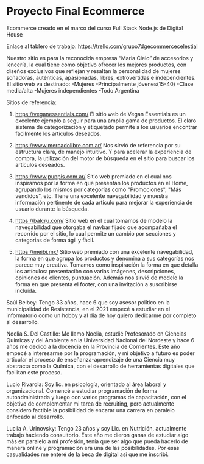 <!-- ¿Qué productos o servicios brindará nuestro sitio? ¿Quién será nuestra audiencia
objetivo? ¿Cómo ajustaremos nuestra oferta a ese público?
Entregable: Crear archivo README.md en el repositiorio con:
● Una breve descripción de la oferta de productos y/o servicios ofrecidos por su
sitio. También agregar una breve descripción del público al que apunta el sitio.
● Una breve descripción de los integrantes del equipo. -->

# Proyecto Final Ecommerce  
 Ecommerce creado en el marco del curso Full Stack Node.js de Digital House

Enlace al tablero de trabajo: https://trello.com/grupo7dgecommercecelestial

Nuestro sitio es para la reconocida empresa “Maria Cielo” de accesorios y lencería, la cual tiene como objetivo ofrecer los mejores productos, con diseños exclusivos que reflejan y resaltan la personalidad de mujeres soñadoras, auténticas, apasionadas, libres, extrovertidas e independientes.
El sitio web va destinado:
-Mujeres
-Principalmente jóvenes(15-40)
-Clase media/alta
-Mujeres independientes
-Todo Argentina


Sitios de referencia:
1) https://veganessentials.com/
El sitio web de Vegan Essentials es un excelente ejemplo a seguir para una amplia gama de productos. El claro sistema de categorización y etiquetado permite a los usuarios encontrar fácilmente los artículos deseados.

2) https://www.mercadolibre.com.ar/
Nos sirvió de referencia por su estructura clara, de manejo intuitivo. Y para acelerar la experiencia de compra, la utilización del motor de búsqueda en el sitio para buscar los artículos deseados. 

3) https://www.puppis.com.ar/
Sitio web premiado en el cual nos inspiramos por la forma en que presentan los productos en el Home, agrupando los mismos por categorías como "Promociones", "Más vendidos", etc. Tiene una excelente navegabilidad y muestra información pertinente de cada artículo para mejorar la experiencia de usuario durante la búsqueda.

4) https://balcru.com/
Sitio web en el cual tomamos de modelo la navegabilidad que otorgaba el navbar fijado que acompañaba el recorrido por el sitio, lo cual permite un cambio por secciones y categorias de forma ágil y fácil.

5) https://meibi.mx/
Sitio web premiado con una excelente navegabilidad, la forma en que agrupa los productos y denomina a sus categorías nos parece muy creativa. Tomamos como inspiración la forma en que detalla los artículos: presentaciòn con varias imágenes, descripciones, opiniones de clientes, puntuación. Además nos sirvió de modelo la forma en que presenta el footer, con una invitación a suscribirse incluída.



Saúl Belbey:
Tengo 33 años, hace 6 que soy asesor político en la municipalidad de Resistencia, en el 2021 empecé a estudiar en el informatorio como un hobby y al día de hoy quiero dedicarme por completo al desarrollo.

Noelia S. Del Castillo:
Me llamo Noelia, estudié Profesorado en Ciencias Químicas y del Ambiente en la Universidad Nacional del Nordeste y hace 6 años me dedico a la docencia en la Provincia de Corrientes. Este año empecé a interesarme por la programación, y mi objetivo a futuro es poder articular el proceso de enseñanza-aprendizaje de una Ciencia muy abstracta como la Química, con el desarrollo de herramientas digitales que facilitan este proceso.

Lucio Rivarola: 
Soy lic. en psicología, orientado al área laboral y organizacional. Comencé a estudiar programación de forma autoadministrada y luego con varios programas de capacitación, con el objetivo de complementar mi tarea de recruiting, pero actualmente considero factible la posibilidad de encarar una carrera en paralelo enfocado al desarrollo.

Lucila A. Urinovsky:
Tengo 23 años y soy Lic. en Nutrición, actualmente trabajo haciendo consultorio. Este año me dieron ganas de estudiar algo más en paralelo a mi profesión, tenía que ser algo que pueda hacerlo de manera online y programación era una de las posibilidades. Por esas casualidades me enteré de la beca de digital asi que me inscribí.
